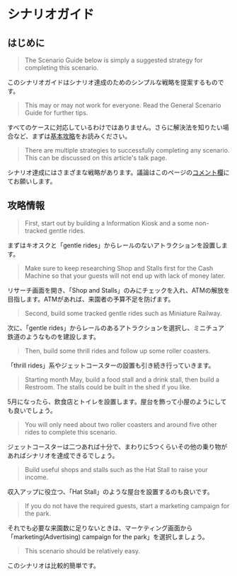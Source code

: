 # シナリオガイド

## はじめに
> The Scenario Guide below is simply a suggested strategy for completing this scenario.

このシナリオガイドはシナリオ達成のためのシンプルな戦略を提案するものです。

> This may or may not work for everyone.
Read the General Scenario Guide for further tips.

すべてのケースに対応しているわけではありません。さらに解決法を知りたい場合など、まずは[基本攻略](../General_Scenario_Guide.md)をお読みください。

> There are multiple strategies to successfully completing any scenario.
This can be discussed on this article's talk page.

シナリオ達成にはさまざまな戦略があります。議論はこのページの[コメント欄](#)にてお願いします。

## 攻略情報
> First, start out by building a Information Kiosk and a some non-tracked gentle rides.

まずはキオスクと「gentle rides」からレールのないアトラクションを設置します。

> Make sure to keep researching Shop and Stalls first for the Cash Machine so that your guests will not end up with lack of money later.

リサーチ画面を開き、「Shop and Stalls」のみにチェックを入れ、ATMの解放を目指します。ATMがあれば、来園者の予算不足を防げます。

> Second, build some tracked gentle rides such as Miniature Railway.

次に、「gentle rides」からレールのあるアトラクションを選択し、ミニチュア鉄道のようなものを建設します。

> Then, build some thrill rides and follow up some roller coasters.

「thrill rides」系やジェットコースターの設置も引き続き行っていきます。

> Starting month May, build a food stall and a drink stall, then build a Restroom. The stalls could be built in the shed if you like.

5月になったら、飲食店とトイレを設置します。屋台を飾って小屋のようにしても良いでしょう。

> You will only need about two roller coasters and around five other rides to complete this scenario.

ジェットコースターは二つあれば十分で、まわりに5つくらいその他の乗り物があればシナリオを達成できるでしょう。

> Build useful shops and stalls such as the Hat Stall to raise your income.

収入アップに役立つ、「Hat Stall」のような屋台を設置するのも良いです。

> If you do not have the required guests, start a marketing campaign for the park.

それでも必要な来園数に足りないときは、マーケティング画面から「marketing(Advertising) campaign for the park」を選択しましょう。

> This scenario should be relatively easy.

このシナリオは比較的簡単です。